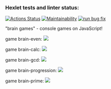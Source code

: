 ### Hexlet tests and linter status:
[![Actions Status](https://github.com/Nikolos-S/frontend-project-lvl1/workflows/hexlet-check/badge.svg)](https://github.com/Nikolos-S/frontend-project-lvl1/actions)
[![Maintainability](https://api.codeclimate.com/v1/badges/4ecbacbd727b4617e5a2/maintainability)](https://codeclimate.com/github/Nikolos-S/frontend-project-lvl1/maintainability)
[![run bug fix](https://github.com/Nikolos-S/frontend-project-lvl1/actions/workflows/nodejs.yml/badge.svg)](https://github.com/Nikolos-S/frontend-project-lvl1/actions/workflows/nodejs.yml)

"brain games" - console games on JavaScript!

game brain-even:
<a href="https://asciinema.org/a/Wtri6kfVtuDByomF63dNtrIUv" target="_blank"><img src="https://asciinema.org/a/Wtri6kfVtuDByomF63dNtrIUv.svg" /></a>

game brain-calc:
<a href="https://asciinema.org/a/5raGjfT8TdH5cE73LqT4o0IBl" target="_blank"><img src="https://asciinema.org/a/5raGjfT8TdH5cE73LqT4o0IBl.svg" /></a>

game brain-gcd:
<a href="https://asciinema.org/a/C5NNy80ydHyxsVVl5YgCERZgp" target="_blank"><img src="https://asciinema.org/a/C5NNy80ydHyxsVVl5YgCERZgp.svg" /></a>

game brain-progression:
<a href="https://asciinema.org/a/u8maTGVazFu0how1j5jXtN3wB" target="_blank"><img src="https://asciinema.org/a/u8maTGVazFu0how1j5jXtN3wB.svg" /></a>

game brain-prime:
<a href="https://asciinema.org/a/eRIainCQNojPRVU8gLcclSImq" target="_blank"><img src="https://asciinema.org/a/eRIainCQNojPRVU8gLcclSImq.svg" /></a>
